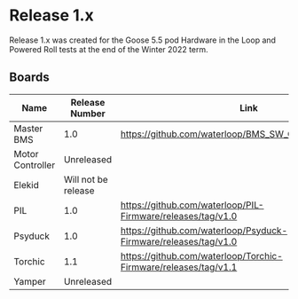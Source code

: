 

# Release 1.x

Release 1.x was created for the Goose 5.5 pod Hardware in the Loop and Powered Roll tests at the end of the Winter 2022 term.

## Boards

| Name             | Release Number              | Link                                                            |
| ---------------- | --------------------------- | --------------------------------------------------------------- |
| Master BMS       | 1.0                         | https://github.com/waterloop/BMS_SW_G5/releases/tag/v1.0        |
| Motor Controller | Unreleased                  |                                                                 |
| Elekid           | Will not be release         |                                                                 |
| PIL              | 1.0                         | https://github.com/waterloop/PIL-Firmware/releases/tag/v1.0     |
| Psyduck          | 1.0                         | https://github.com/waterloop/Psyduck-Firmware/releases/tag/v1.0 |
| Torchic          | 1.1                         | https://github.com/waterloop/Torchic-Firmware/releases/tag/v1.1 |
| Yamper           | Unreleased                  |                                                                 |
